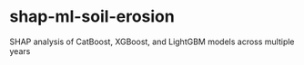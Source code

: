 # shap-ml-soil-erosion
SHAP analysis of CatBoost, XGBoost, and LightGBM models across multiple years
